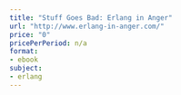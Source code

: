 ```yaml
---
title: "Stuff Goes Bad: Erlang in Anger"
url: "http://www.erlang-in-anger.com/"
price: "0"
pricePerPeriod: n/a
format: 
- ebook
subject: 
- erlang
---
```

